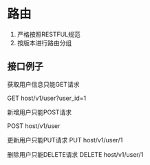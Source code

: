 # 路由

1. 严格按照RESTFUL规范
2. 按版本进行路由分组


## 接口例子
获取用户信息只能GET请求

GET
host/v1/user?user_id=1

新增用户只能POST请求

POST
host/v1/user

更新用户只能PUT请求
PUT
host/v1/user/1

删除用户只能DELETE请求
DELETE
host/v1/user/1
